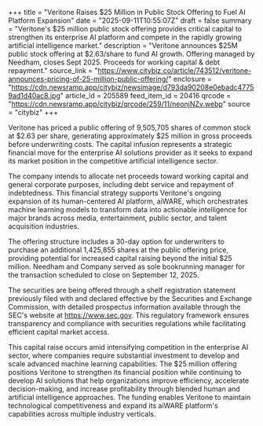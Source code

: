 +++
title = "Veritone Raises $25 Million in Public Stock Offering to Fuel AI Platform Expansion"
date = "2025-09-11T10:55:07Z"
draft = false
summary = "Veritone's $25 million public stock offering provides critical capital to strengthen its enterprise AI platform and compete in the rapidly growing artificial intelligence market."
description = "Veritone announces $25M public stock offering at $2.63/share to fund AI growth. Offering managed by Needham, closes Sept 2025. Proceeds for working capital & debt repayment."
source_link = "https://www.citybiz.co/article/743512/veritone-announces-pricing-of-25-million-public-offering/"
enclosure = "https://cdn.newsramp.app/citybiz/newsimage/d793da90208e0ebadc47759ad1d40ac8.jpg"
article_id = 205589
feed_item_id = 20416
qrcode = "https://cdn.newsramp.app/citybiz/qrcode/259/11/neonjNZv.webp"
source = "citybiz"
+++

<p>Veritone has priced a public offering of 9,505,705 shares of common stock at $2.63 per share, generating approximately $25 million in gross proceeds before underwriting costs. The capital infusion represents a strategic financial move for the enterprise AI solutions provider as it seeks to expand its market position in the competitive artificial intelligence sector.</p><p>The company intends to allocate net proceeds toward working capital and general corporate purposes, including debt service and repayment of indebtedness. This financial strategy supports Veritone's ongoing expansion of its human-centered AI platform, aiWARE, which orchestrates machine learning models to transform data into actionable intelligence for major brands across media, entertainment, public sector, and talent acquisition industries.</p><p>The offering structure includes a 30-day option for underwriters to purchase an additional 1,425,855 shares at the public offering price, providing potential for increased capital raising beyond the initial $25 million. Needham and Company served as sole bookrunning manager for the transaction scheduled to close on September 12, 2025.</p><p>The securities are being offered through a shelf registration statement previously filed with and declared effective by the Securities and Exchange Commission, with detailed prospectus information available through the SEC's website at <a href="https://www.sec.gov" rel="nofollow" target="_blank">https://www.sec.gov</a>. This regulatory framework ensures transparency and compliance with securities regulations while facilitating efficient capital market access.</p><p>This capital raise occurs amid intensifying competition in the enterprise AI sector, where companies require substantial investment to develop and scale advanced machine learning capabilities. The $25 million offering positions Veritone to strengthen its financial position while continuing to develop AI solutions that help organizations improve efficiency, accelerate decision-making, and increase profitability through blended human and artificial intelligence approaches. The funding enables Veritone to maintain technological competitiveness and expand its aiWARE platform's capabilities across multiple industry verticals.</p>